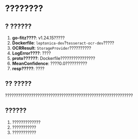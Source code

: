 # ????????

## ? ??????

1. **go-fitz????**: v1.24.15?????
2. **Dockerfile**: `leptonica-dev`?`tesseract-ocr-dev`?????
3. **OCRResult**: `StorageProvider`??????????
4. **LogError????**: ????
5. **proto??????**: Dockerfile????????????????
6. **MeanConfidence**: ????0.0??????????
7. **resp?????**: ????

## ?? ?????

???????????????????????????????????????????????????????????

## ??????

1. ?????????????
2. ???????????
3. ???????????